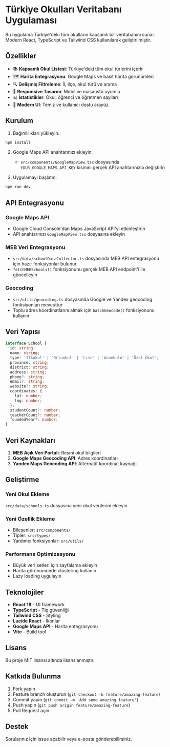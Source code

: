 # Türkiye Okulları Veritabanı Uygulaması

Bu uygulama Türkiye'deki tüm okulların kapsamlı bir veritabanını sunar. Modern React, TypeScript ve Tailwind CSS kullanılarak geliştirilmiştir.

## Özellikler

- 📚 **Kapsamlı Okul Listesi**: Türkiye'deki tüm okul türlerini içerir
- 🗺️ **Harita Entegrasyonu**: Google Maps ve basit harita görünümleri
- 🔍 **Gelişmiş Filtreleme**: İl, ilçe, okul türü ve arama
- 📱 **Responsive Tasarım**: Mobil ve masaüstü uyumlu
- 📊 **İstatistikler**: Okul, öğrenci ve öğretmen sayıları
- 🎨 **Modern UI**: Temiz ve kullanıcı dostu arayüz

## Kurulum

1. Bağımlılıkları yükleyin:
```bash
npm install
```

2. Google Maps API anahtarınızı ekleyin:
   - `src/components/GoogleMapView.tsx` dosyasında `YOUR_GOOGLE_MAPS_API_KEY` kısmını gerçek API anahtarınızla değiştirin

3. Uygulamayı başlatın:
```bash
npm run dev
```

## API Entegrasyonu

### Google Maps API
- Google Cloud Console'dan Maps JavaScript API'yi etkinleştirin
- API anahtarınızı `GoogleMapView.tsx` dosyasına ekleyin

### MEB Veri Entegrasyonu
- `src/data/schoolDataCollector.ts` dosyasında MEB API entegrasyonu için hazır fonksiyonlar bulunur
- `fetchMEBSchools()` fonksiyonunu gerçek MEB API endpoint'i ile güncelleyin

### Geocoding
- `src/utils/geocoding.ts` dosyasında Google ve Yandex geocoding fonksiyonları mevcuttur
- Toplu adres koordinatlarını almak için `batchGeocode()` fonksiyonunu kullanın

## Veri Yapısı

```typescript
interface School {
  id: string;
  name: string;
  type: 'İlkokul' | 'Ortaokul' | 'Lise' | 'Anaokulu' | 'Özel Okul';
  province: string;
  district: string;
  address: string;
  phone?: string;
  email?: string;
  website?: string;
  coordinates: {
    lat: number;
    lng: number;
  };
  studentCount?: number;
  teacherCount?: number;
  foundedYear?: number;
}
```

## Veri Kaynakları

1. **MEB Açık Veri Portalı**: Resmi okul bilgileri
2. **Google Maps Geocoding API**: Adres koordinatları
3. **Yandex Maps Geocoding API**: Alternatif koordinat kaynağı

## Geliştirme

### Yeni Okul Ekleme
`src/data/schools.ts` dosyasına yeni okul verilerini ekleyin.

### Yeni Özellik Ekleme
- Bileşenler: `src/components/`
- Tipler: `src/types/`
- Yardımcı fonksiyonlar: `src/utils/`

### Performans Optimizasyonu
- Büyük veri setleri için sayfalama ekleyin
- Harita görünümünde clustering kullanın
- Lazy loading uygulayın

## Teknolojiler

- **React 18** - UI framework
- **TypeScript** - Tip güvenliği
- **Tailwind CSS** - Styling
- **Lucide React** - İkonlar
- **Google Maps API** - Harita entegrasyonu
- **Vite** - Build tool

## Lisans

Bu proje MIT lisansı altında lisanslanmıştır.

## Katkıda Bulunma

1. Fork yapın
2. Feature branch oluşturun (`git checkout -b feature/amazing-feature`)
3. Commit yapın (`git commit -m 'Add some amazing feature'`)
4. Push yapın (`git push origin feature/amazing-feature`)
5. Pull Request açın

## Destek

Sorularınız için issue açabilir veya e-posta gönderebilirsiniz.